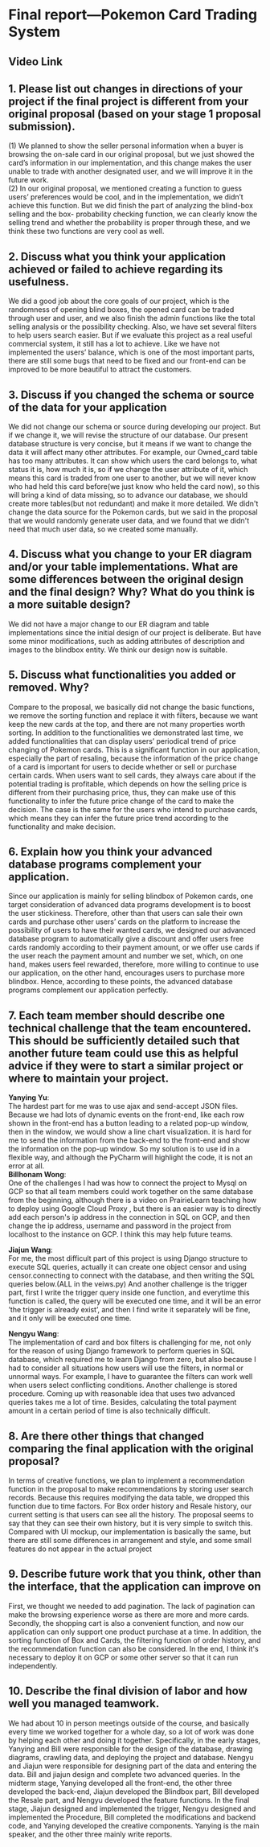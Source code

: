 # Final report—Pokemon Card Trading System   

## **Video Link**  
## 1. Please list out changes in directions of your project if the final project is different from your original proposal (based on your stage 1 proposal submission).    
 (1) We planned to show the seller personal information when a buyer is browsing the on-sale card in our original proposal, but we just showed the card’s information in our implementation, and this change makes the user unable to trade with another designated user, and we will improve it in the future work.    
 (2) In our original proposal, we mentioned creating a function to guess users’ preferences would be cool, and in the implementation, we didn’t achieve this function. But we did finish the part of analyzing the blind-box selling and the box- probability checking function, we can clearly know the selling trend and whether the probability is proper through these, and we think these two functions are very cool as well.    

## 2. Discuss what you think your application achieved or failed to achieve regarding its usefulness.    
We did a good job about the core goals of our project, which is the randomness of opening blind boxes, the opened card can be traded through user and user, and we also finish the admin functions like the total selling analysis or the possibility checking. Also, we have set several filters to help users search easier. But if we evaluate this project as a real useful commercial system, it still has a lot to achieve. Like we have not implemented the users’ balance, which is one of the most important parts,  there are still some bugs that need to be fixed and our front-end can be improved to be more beautiful to attract the customers.        

## 3. Discuss if you changed the schema or source of the data for your application   
We did not change our schema or source during developing our project. But if we change it, we will revise the structure of our database. Our present database structure is very concise, but it means if we want to change the data it will affect many other attributes. For example, our Owned_card table has too many attributes. It can show which users the card belongs to, what status it is, how much it is, so if we change the user attribute of it, which means this card is traded from one user to another, but we will never know who had held this card before(we just know who held the card now), so this will bring a kind of data missing, so to advance our database, we should create more tables(but not redundant) and make it more detailed. We didn't change the data source for the Pokemon cards, but we said in the proposal that we would randomly generate user data, and we found that we didn't need that much user data, so we created some manually.       

## 4. Discuss what you change to your ER diagram and/or your table implementations. What are some differences between the original design and the final design? Why? What do you think is a more suitable design? 
We did not have a major change to our ER diagram and table implementations since the initial design of our project is deliberate. But have some minor modifications, such as adding attributes of description and images to the blindbox entity. We think our design now is suitable.

## 5. Discuss what functionalities you added or removed. Why?
Compare to the proposal, we basically did not change the basic functions, we remove the sorting function and replace it with filters, because we want keep the new cards at the top, and there are not many properties worth sorting. In addition to the functionalities we demonstrated last time, we added functionalities that can display users’ periodical trend of price changing of Pokemon cards. This is a significant function in our application, especially the part of resaling, because the information of the price change of a card is important for users to decide whether or sell or purchase certain cards. When users want to sell cards, they always care about if the potential trading is profitable, which depends on how the selling price is different from their purchasing price, thus, they can make use of this functionality to infer the future price change of the card to make the decision. The case is the same for the users who intend to purchase cards, which means they can infer the future price trend according to the functionality and make decision.     

## 6. Explain how you think your advanced database programs complement your application.   
Since our application is mainly for selling blindbox of Pokemon cards, one target consideration of advanced data programs development is to boost the user stickiness. Therefore, other than that users can sale their own cards and purchase other users’ cards on the platform to increase the possibility of users to have their wanted cards, we designed our advanced database program to automatically give a discount and offer users free cards randomly according to their payment amount, or we offer use cards if the user reach the payment amount and number we set, which, on one hand, makes users feel rewarded, therefore, more willing to continue to use our application, on the other hand, encourages users to purchase more blindbox. Hence, according to these points, the advanced database programs complement our application perfectly.     

## 7. Each team member should describe one technical challenge that the team encountered.  This should be sufficiently detailed such that another future team could use this as helpful advice if they were to start a similar project or where to maintain your project. 

**Yanying Yu**:    
The hardest part for me was to use ajax and send-accept JSON files. Because we had lots of dynamic events on the front-end, like each row shown in the front-end has a button leading to a related pop-up window, then in the window, we would show a line chart visualization.  it is hard for me to send the information from the back-end to the front-end and show the information on the pop-up window. So my solution is to use id in a flexible way, and although the PyCharm will highlight the code, it is not an error at all.      
**Billhonam Wong**:    
One of the challenges I had was how to connect the project to Mysql on GCP so that all team members could work together on the same database from the beginning, although there is a video on PrairieLearn teaching how to deploy using Google Cloud Proxy , but there is an easier way is to directly add each person's ip address in the connection in SQL on GCP, and then change the ip address, username and password in the project from localhost to the instance on GCP. I think this may help future teams.         

**Jiajun Wang**:   
For me, the most difficult part of this project is using Django structure to execute SQL queries, actually it can create one object censor and using censor.connecting to connect with the database, and then writing the SQL queries below.(ALL in the veiws.py) And another challenge is the trigger part, first I write the trigger query inside one function, and  everytime this function is called, the query will be executed one time, and it will be an error ’the trigger is already exist’, and then I find write it separately will be fine, and it only will be executed one time.    

**Nengyu Wang**:    
The implementation of card and box filters is challenging for me, not only for the reason of using Django framework to perform queries in SQL database, which required me to learn Django from zero, but also because I had to consider all situations how users will use the filters, in normal or unnormal ways. For example, I have to guarantee the filters can work well when users select conflicting conditions. Another challenge is stored procedure. Coming up with reasonable idea that uses two advanced queries takes me a lot of time. Besides, calculating the total payment amount in a certain period of time is also technically difficult.     

## 8. Are there other things that changed comparing the final application with the original proposal?
In terms of creative functions, we plan to implement a recommendation function in the proposal to make recommendations by storing user search records. Because this requires modifying the data table, we dropped this function due to time factors. For Box order history and Resale history, our current setting is that users can see all the history. The proposal seems to say that they can see their own history, but it is very simple to switch this. Compared with UI mockup, our implementation is basically the same, but there are still some differences in arrangement and style, and some small features do not appear in the actual project

## 9. Describe future work that you think, other than the interface, that the application can improve on
First, we thought we needed to add pagination. The lack of pagination can make the browsing experience worse as there are more and more cards. Secondly, the shopping cart is also a convenient function, and now our application can only support one product purchase at a time. In addition, the sorting function of Box and Cards, the filtering function of order history, and the recommendation function can also be considered. In the end, I think it's necessary to deploy it on GCP or some other server so that it can run independently.

## 10. Describe the final division of labor and how well you managed teamwork. 
We had about 10 in person meetings outside of the course, and basically every time we worked together for a whole day, so a lot of work was done by helping each other and doing it together. Specifically, in the early stages, Yanying and Bill were responsible for the design of the database, drawing diagrams, crawling data, and deploying the project and database. Nengyu and Jiajun were responsible for designing part of the data and entering the data. Bill and jiajun design and complete two advanced queries. In the midterm stage, Yanying developed all the front-end, the other three developed the back-end, Jiajun developed the Blindbox part, Bill developed the Resale part, and Nengyu developed the feature functions. In the final stage, Jiajun designed and implemented the trigger, Nengyu designed and implemented the Procedure, Bill completed the modifications and backend code, and Yanying developed the creative components. Yanying is the main speaker, and the other three mainly write reports.

